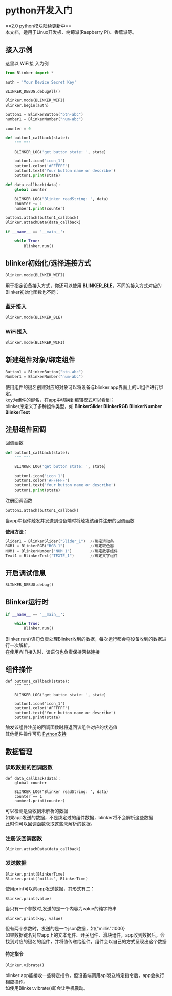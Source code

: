 # python开发入门  
==2.0 python模块陆续更新中==  
本文档，适用于Linux开发板、树莓派(Raspberry Pi)、香蕉派等。  


## 接入示例  
这里以 WiFi接 入为例  
```python
from Blinker import *

auth = 'Your Device Secret Key'

BLINKER_DEBUG.debugAll()

Blinker.mode(BLINKER_WIFI)
Blinker.begin(auth)

button1 = BlinkerButton("btn-abc")
number1 = BlinkerNumber("num-abc")

counter = 0

def button1_callback(state):
    """ """

    BLINKER_LOG('get button state: ', state)

    button1.icon('icon_1')
    button1.color('#FFFFFF')
    button1.text('Your button name or describe')
    button1.print(state)

def data_callback(data):
    global counter
    
    BLINKER_LOG("Blinker readString: ", data)
    counter += 1
    number1.print(counter)

button1.attach(button1_callback)
Blinker.attachData(data_callback)

if __name__ == '__main__':

    while True:
        Blinker.run()

```

## blinker初始化/选择连接方式  
```python
Blinker.mode(BLINKER_WIFI)
```
用于指定设备接入方式，你还可以使用 **BLINKER_BLE**，不同的接入方式对应的Blinker初始化函数也不同：
### 蓝牙接入
```python
Blinker.mode(BLINKER_BLE)
```
### WiFi接入  
```python
Blinker.mode(BLINKER_WIFI)
```

## 新建组件对象/绑定组件  
```python
Button1 = BlinkerButton("btn-abc")
Number1 = BlinkerNumber("num-abc")
```
使用组件的键名创建对应的对象可以将设备与blinker app界面上的UI组件进行绑定。  
key为组件的键名，在app中切换到编辑模式可以看到；  
blinker库定义了多种组件类型，如 **BlinkerSlider BlinkerRGB BlinkerNumber BlinkerText**  

## 注册组件回调
回调函数
```python
def button1_callback(state):
    """ """

    BLINKER_LOG('get button state: ', state)

    button1.icon('icon_1')
    button1.color('#FFFFFF')
    button1.text('Your button name or describe')
    button1.print(state)
```
注册回调函数
```python
button1.attach(button1_callback)
```
当app中组件触发并发送到设备端时将触发该组件注册的回调函数  

**使用方法：**
```python
Slider1 = BlinkerSlider("Slider_1")  //绑定滑动条  
RGB1 = BlinkerRGB("RGB_1")           //绑定取色器  
NUM1 = BlinkerNumber("NUM_1")        //绑定数字组件  
Text1 = BlinkerText("TEXTE_1")       //绑定文字组件  
```

## 开启调试信息
```python
BLINKER_DEBUG.debug()
``` 

## Blinker运行时  
```python
if __name__ == '__main__':

    while True:
        Blinker.run()

```
Blinker.run()语句负责处理Blinker收到的数据，每次运行都会将设备收到的数据进行一次解析。  
在使用WiFi接入时，该语句也负责保持网络连接  


## 组件操作
```
def button1_callback(state):
    """ """

    BLINKER_LOG('get button state: ', state)

    button1.icon('icon_1')
    button1.color('#FFFFFF')
    button1.text('Your button name or describe')
    button1.print(state)
```
触发该组件注册的回调函数时将返回该组件对应的状态值  
其他组件操作可见 [Python支持](?file=003-硬件开发/04-Python支持)  


## 数据管理  
<!-- ### 检测未解析的数据  
```
Blinker.available()
```
available()可以检测是否收到未解析的数据  
如果app发送的数据，不是绑定过的组件数据，blinker将不会解析这些数据  
此时你可以使用available()检测是否有未解析的数据，返回为true，则有未解析数据  

### 读取数据
```
Blinker.readString()
```
使用Blinker.readString()即读取到数据，返回值即为数据内容   -->
### 读取数据的回调函数
```
def data_callback(data):
    global counter
    
    BLINKER_LOG("Blinker readString: ", data)
    counter += 1
    number1.print(counter)
```
可以检测是否收到未解析的数据  
如果app发送的数据，不是绑定过的组件数据，blinker将不会解析这些数据  
此时你可以回调函数获取这些未解析的数据。
### 注册该回调函数
```
Blinker.attachData(data_callback)
```

### 发送数据
```
Blinker.print(BlinkerTime)
Blinker.print("millis", BlinkerTime)
```
使用print可以向app发送数据，其形式有二：
```
Blinker.print(value)
```
当只有一个参数时,发送的是一个内容为value的纯字符串  
```
Blinker.print(key, value)
```
但有两个参数时，发送的是一个json数据，如{"millis":1000}  
如果数据键名对应app上的文本组件、开关组件、滑块组件，app收到数据后，会找到对应的键名的组件，并将值传递给组件，组件会以自己的方式呈现出这个数据  

#### 特定指令
```
Blinker.vibrate()
```
blinker app能接收一些特定指令，但设备端调用api发送特定指令后，app会执行相应操作。  
如使用Blinker.vibrate()即会让手机震动。  
